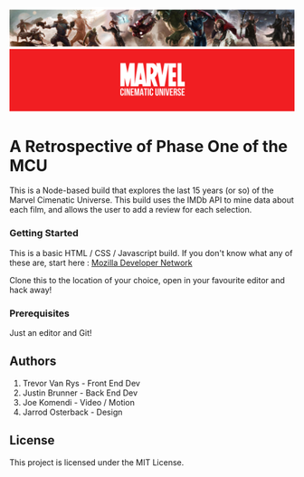 ![All About the Marvel Universe!](marvel_banner.png "The MCU")

# A Retrospective of Phase One of the MCU

This is a Node-based build that explores the last 15 years (or so) of the Marvel Cimenatic Universe. This build uses the IMDb API to mine data about each film, and allows the user to add a review for each selection.

### Getting Started
This is a basic HTML / CSS / Javascript build. If you don't know what any of these are, start here : [Mozilla Developer Network](https://developer.mozilla.org/en-US/docs/Learn)


Clone this to the location of your choice, open in your favourite editor and hack away!

### Prerequisites
Just an editor and Git!

## Authors
1. Trevor Van Rys - Front End Dev
2. Justin Brunner - Back End Dev
3. Joe Komendi - Video / Motion
4. Jarrod Osterback - Design

## License
This project is licensed under the MIT License.

